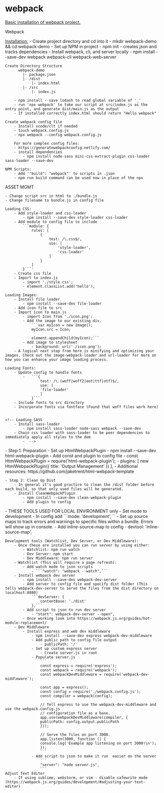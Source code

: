 # webpack
[Basic installation of webpack project.](https://webpack.js.org/guides/)


Webpack

<Installation:>
	- Create project directory and cd into it
		- mkdir webpack-demo && cd webpack-demo
	- Set up NPM in project
		- npm init
		- creates json and tracks dependencies
	- Install webpack, cli, and server locally
		- npm install --save-dev webpack webpack-cli webpack-web-server

	Create Directory Structure
		  webpack-demo
			|- package.json
		 	|- /dist
		 		|- index.html
			|- /src
				|- index.js

		- npm install --save lodash to read global variable of '_'
		- run 'npx webpack' to take our script at src/index.js as the entry point, and generate dist/main.js as the output
		- If installed correctly index.html should return "Hello webpack"

	Create webpack config file
		- Install xcode/clt if needed
		- touch webpack.config.js
		- npx webpack --config webpack.config.js

		For more complex config files:
		- https://generatewebpackconfig.netlify.com/
		- install dependencies
			- npm install node-sass mini-css-extract-plugin css-loader sass-loader --save-dev
			
	NPM Scripts:
		- Add '"build": "webpack"' to scripts in .json
		- npm run build command can be used now in place of the npx

ASSET MGMT

	- Change script src in html to ./bundle.js
	- Change filename to bundle.js in config file

	Loading CSS:
		- Add style-loader and css-loader
			- npm install --save-dev style-loader css-loader
		- Add module to config file to include
			```module: {
				rules: [
					{
						test: /\.css$/,
						use: [
							'style-loader',
							'css-loader'
						]
					}
				]
			}```'
        - Create css file
        - Import to index.js
            - import './style.css';
            - element.classList.add('hello');

    Loading Images:
        - Install file loader
            - npm install --save-dev file-loader
        - Add icon file to src
        - Import icon to main.js
            - import Icon from './icon.png';
            - Add the image to our existing div.
                ```var myIcon = new Image();
                myIcon.src = Icon;

                element.appendChild(myIcon);```
            - Add image to stylesheet
                - background: url('./icon.png');
        - A logical next step from here is minifying and optimizing your images. Check out the image-webpack-loader and url-loader for more on how you can enhance your image loading process.

    Loading Fonts:
        - Update config to handle fonts
            -   ```{
                    test: /\.(woff|woff2|eot|ttf|otf)$/,
                    use: [
                    'file-loader'
                    ]
                }```
        - Include fonts to src directory
        - Incorporate fonts via fontface (Found that woff files work here)


    <!-- Loading SASS
        - Install sass-loader
            - npm install sass-loader node-sass webpack --save-dev
        - Chain css loader with sass-loader to be peer dependencies to immediately apply all styles to the dom
            -  -->


<Output-Management>
	- Step 1: Preparation
		- Set up HtmlWebpackPlugin
			- npm install --save-dev html-webpack-plugin
			- Add const and plugin to config file
				- const HtmlWebpackPlugin = require('html-webpack-plugin');
				- 	plugins: [
					new HtmlWebpackPlugin({
						title: 'Output Management'
					})
					],
			- Additional resources: https://github.com/jaketrent/html-webpack-template

	- Step 2: Clean Up Dist
		- In general it's good practice to clean the /dist folder before each build, so that only used files will be generated.
		- Install CleanWebpackPlugin
			- npm install --save-dev clean-webpack-plugin
			- Add plugin to config


<Development Environment>
	- THESE TOOLS USED FOR LOCAL ENVIRONMENT only
	- Set mode to development
		- In config add ```mode: 'development',```
	- Set up source maps to track errors and warnings to specific files within a bundle. Errors will show up in console.
		- Add inline-source-map to config
			- devtool: 'inline-source-map',

	Development tools (Watchlist, Dev Server, or Dev Middleware):
		- Once these are installed you can run server by using either:
			- Watchlist: npm run watch
			- Dev Server: npm start
			- Dev Middleware: npm run server
		- Watchlist (This will require a page refresh):
			- Add watch mode to json scripts
				- ```"watch": "webpack --watch",```
		- Install webpack dev server
			- npm install --save-dev webpack-dev-server
			- Add server to config file and specify dist folder (This tells webpack-dev-server to serve the files from the dist directory on localhost:8080)
				```devServer: {
					contentBase: './dist'
				},```
			- Add script to json to run dev server
				- "start": webpack-dev-server --open",
			- Once working look into https://webpack.js.org/guides/hot-module-replacement/
		- Dev Middleware
			- Install express and web dev middleware
				- npm install --save-dev express webpack-dev-middleware
				- Add public path to config file output
					- publicPath: '/'
				- Set up custom express server
					- Create server.js in root
				- Populate server.js
					```
					const express = require('express');
					const webpack = require('webpack');
					const webpackDevMiddleware = require('webpack-dev-middleware');

					const app = express();
					const config = require('./webpack.config.js');
					const compiler = webpack(config);

					// Tell express to use the webpack-dev-middleware and use the webpack.config.js
					// configuration file as a base.
					app.use(webpackDevMiddleware(compiler, {
					publicPath: config.output.publicPath
					}));

					// Serve the files on port 3000.
					app.listen(3000, function () {
					console.log('Example app listening on port 3000!\n');
					});
					```
				- Add script to json to make it run  easier on the server
					```
					"server": "node server.js",
					```
	Adjust Text Editor
		- If using sublime, webstorm, or vim - disable safewrite mode (https://webpack.js.org/guides/development/#adjusting-your-text-editor)
</Development>